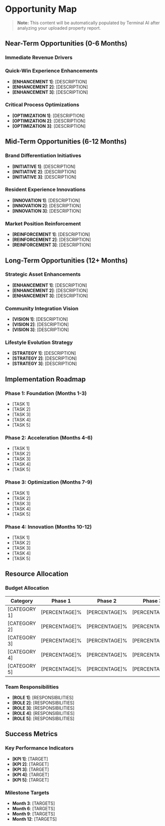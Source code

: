 # Opportunity Map

> **Note:** This content will be automatically populated by Terminal AI after analyzing your uploaded property report.

## Near-Term Opportunities (0-6 Months)

### Immediate Revenue Drivers

### Quick-Win Experience Enhancements

- **[ENHANCEMENT 1]**: [DESCRIPTION]
- **[ENHANCEMENT 2]**: [DESCRIPTION]
- **[ENHANCEMENT 3]**: [DESCRIPTION]

### Critical Process Optimizations

- **[OPTIMIZATION 1]**: [DESCRIPTION]
- **[OPTIMIZATION 2]**: [DESCRIPTION]
- **[OPTIMIZATION 3]**: [DESCRIPTION]

## Mid-Term Opportunities (6-12 Months)

### Brand Differentiation Initiatives

- **[INITIATIVE 1]**: [DESCRIPTION]
- **[INITIATIVE 2]**: [DESCRIPTION]
- **[INITIATIVE 3]**: [DESCRIPTION]

### Resident Experience Innovations

- **[INNOVATION 1]**: [DESCRIPTION]
- **[INNOVATION 2]**: [DESCRIPTION]
- **[INNOVATION 3]**: [DESCRIPTION]

### Market Position Reinforcement

- **[REINFORCEMENT 1]**: [DESCRIPTION]
- **[REINFORCEMENT 2]**: [DESCRIPTION]
- **[REINFORCEMENT 3]**: [DESCRIPTION]

## Long-Term Opportunities (12+ Months)

### Strategic Asset Enhancements

- **[ENHANCEMENT 1]**: [DESCRIPTION]
- **[ENHANCEMENT 2]**: [DESCRIPTION]
- **[ENHANCEMENT 3]**: [DESCRIPTION]

### Community Integration Vision

- **[VISION 1]**: [DESCRIPTION]
- **[VISION 2]**: [DESCRIPTION]
- **[VISION 3]**: [DESCRIPTION]

### Lifestyle Evolution Strategy

- **[STRATEGY 1]**: [DESCRIPTION]
- **[STRATEGY 2]**: [DESCRIPTION]
- **[STRATEGY 3]**: [DESCRIPTION]

## Implementation Roadmap

### Phase 1: Foundation (Months 1-3)

- [TASK 1]
- [TASK 2]
- [TASK 3]
- [TASK 4]
- [TASK 5]

### Phase 2: Acceleration (Months 4-6)

- [TASK 1]
- [TASK 2]
- [TASK 3]
- [TASK 4]
- [TASK 5]

### Phase 3: Optimization (Months 7-9)

- [TASK 1]
- [TASK 2]
- [TASK 3]
- [TASK 4]
- [TASK 5]

### Phase 4: Innovation (Months 10-12)

- [TASK 1]
- [TASK 2]
- [TASK 3]
- [TASK 4]
- [TASK 5]

## Resource Allocation

### Budget Allocation

| Category | Phase 1 | Phase 2 | Phase 3 | Phase 4 |
|----------|---------|---------|---------|---------|
| [CATEGORY 1] | [PERCENTAGE]% | [PERCENTAGE]% | [PERCENTAGE]% | [PERCENTAGE]% |
| [CATEGORY 2] | [PERCENTAGE]% | [PERCENTAGE]% | [PERCENTAGE]% | [PERCENTAGE]% |
| [CATEGORY 3] | [PERCENTAGE]% | [PERCENTAGE]% | [PERCENTAGE]% | [PERCENTAGE]% |
| [CATEGORY 4] | [PERCENTAGE]% | [PERCENTAGE]% | [PERCENTAGE]% | [PERCENTAGE]% |
| [CATEGORY 5] | [PERCENTAGE]% | [PERCENTAGE]% | [PERCENTAGE]% | [PERCENTAGE]% |

### Team Responsibilities

- **[ROLE 1]**: [RESPONSIBILITIES]
- **[ROLE 2]**: [RESPONSIBILITIES]
- **[ROLE 3]**: [RESPONSIBILITIES]
- **[ROLE 4]**: [RESPONSIBILITIES]
- **[ROLE 5]**: [RESPONSIBILITIES]

## Success Metrics

### Key Performance Indicators

- **[KPI 1]**: [TARGET]
- **[KPI 2]**: [TARGET]
- **[KPI 3]**: [TARGET]
- **[KPI 4]**: [TARGET]
- **[KPI 5]**: [TARGET]

### Milestone Targets

- **Month 3**: [TARGETS]
- **Month 6**: [TARGETS]
- **Month 9**: [TARGETS]
- **Month 12**: [TARGETS]